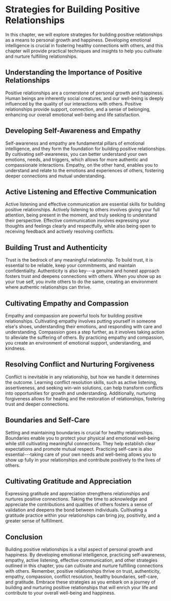 Strategies for Building Positive Relationships
=======================================================

In this chapter, we will explore strategies for building positive relationships as a means to personal growth and happiness. Developing emotional intelligence is crucial in fostering healthy connections with others, and this chapter will provide practical techniques and insights to help you cultivate and nurture fulfilling relationships.

**Understanding the Importance of Positive Relationships**
----------------------------------------------------------

Positive relationships are a cornerstone of personal growth and happiness. Human beings are inherently social creatures, and our well-being is deeply influenced by the quality of our interactions with others. Positive relationships provide support, connection, and a sense of belonging, enhancing our overall emotional well-being and life satisfaction.

**Developing Self-Awareness and Empathy**
-----------------------------------------

Self-awareness and empathy are fundamental pillars of emotional intelligence, and they form the foundation for building positive relationships. By cultivating self-awareness, you can better understand your own emotions, needs, and triggers, which allows for more authentic and compassionate interactions. Empathy, on the other hand, enables you to understand and relate to the emotions and experiences of others, fostering deeper connections and mutual understanding.

**Active Listening and Effective Communication**
------------------------------------------------

Active listening and effective communication are essential skills for building positive relationships. Actively listening to others involves giving your full attention, being present in the moment, and truly seeking to understand their perspective. Effective communication involves expressing your thoughts and feelings clearly and respectfully, while also being open to receiving feedback and actively resolving conflicts.

**Building Trust and Authenticity**
-----------------------------------

Trust is the bedrock of any meaningful relationship. To build trust, it is essential to be reliable, keep your commitments, and maintain confidentiality. Authenticity is also key---a genuine and honest approach fosters trust and deepens connections with others. When you show up as your true self, you invite others to do the same, creating an environment where authentic relationships can thrive.

**Cultivating Empathy and Compassion**
--------------------------------------

Empathy and compassion are powerful tools for building positive relationships. Cultivating empathy involves putting yourself in someone else's shoes, understanding their emotions, and responding with care and understanding. Compassion goes a step further, as it involves taking action to alleviate the suffering of others. By practicing empathy and compassion, you create an environment of emotional support, understanding, and kindness.

**Resolving Conflict and Nurturing Forgiveness**
------------------------------------------------

Conflict is inevitable in any relationship, but how we handle it determines the outcome. Learning conflict resolution skills, such as active listening, assertiveness, and seeking win-win solutions, can help transform conflicts into opportunities for growth and understanding. Additionally, nurturing forgiveness allows for healing and the restoration of relationships, fostering trust and deeper connections.

**Boundaries and Self-Care**
----------------------------

Setting and maintaining boundaries is crucial for healthy relationships. Boundaries enable you to protect your physical and emotional well-being while still cultivating meaningful connections. They help establish clear expectations and promote mutual respect. Practicing self-care is also essential---taking care of your own needs and well-being allows you to show up fully in your relationships and contribute positively to the lives of others.

**Cultivating Gratitude and Appreciation**
------------------------------------------

Expressing gratitude and appreciation strengthens relationships and nurtures positive connections. Taking the time to acknowledge and appreciate the contributions and qualities of others fosters a sense of validation and deepens the bond between individuals. Cultivating a gratitude practice within your relationships can bring joy, positivity, and a greater sense of fulfillment.

**Conclusion**
--------------

Building positive relationships is a vital aspect of personal growth and happiness. By developing emotional intelligence, practicing self-awareness, empathy, active listening, effective communication, and other strategies outlined in this chapter, you can cultivate and nurture fulfilling connections with others. Remember, positive relationships thrive on trust, authenticity, empathy, compassion, conflict resolution, healthy boundaries, self-care, and gratitude. Embrace these strategies as you embark on a journey of building and nurturing positive relationships that will enrich your life and contribute to your overall well-being and happiness.
